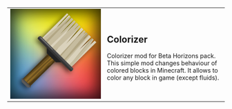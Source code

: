 <table>
    <tbody>
        <tr>
            <td width="210px"><img src="https://github.com/paulevsGitch/Colorizer/blob/main/src/main/resources/assets/colorizer/icon.png"/></td>        
            <td>
                <h2 align="left">Colorizer</h2>
                <p>
                    Colorizer mod for Beta Horizons pack.
                    This simple mod changes behaviour of colored blocks in Minecraft. It allows to color any block in game (except fluids).
                </p>
            </td>        
        </tr>
    </tbody>
</table>
